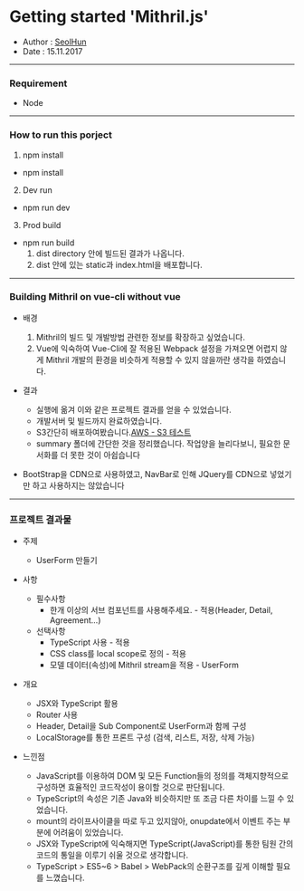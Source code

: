 # Getting started 'Mithril.js'
- Author : [SeolHun](https://github.com/SeolHun)
- Date : 15.11.2017
---
### Requirement
- Node

---
### How to run this porject
1. npm install
- npm install 

2. Dev run
- npm run dev

3. Prod build
- npm run build
  1. dist directory 안에 빌드된 결과가 나옵니다.
  2. dist 안에 있는 static과 index.html을 배포합니다.

---
### Building Mithril on vue-cli without vue
- 배경
  1. Mithril의 빌드 및 개발방법 관련한 정보를 확장하고 싶었습니다.
  2. Vue에 익숙하여 Vue-Cli에 잘 적용된 Webpack 설정을 가져오면 어렵지 않게 Mithril 개발의 환경을 비슷하게 적용할 수 있지 않을까란 생각을 하였습니다.
  
- 결과
  - 실행에 옮겨 이와 같은 프로젝트 결과를 얻을 수 있었습니다.
  - 개발서버 및 빌드까지 완료하였습니다.
  - S3간단히 배포하여봤습니다.[AWS - S3 테스트](https://s3.ap-northeast-2.amazonaws.com/hi-cord/index.html#!)
  - summary 폴더에 간단한 것을 정리했습니다. 작업양을 늘리다보니, 필요한 문서화를 더 못한 것이 아쉽습니다

- BootStrap을 CDN으로 사용하였고, NavBar로 인해 JQuery를 CDN으로 넣었기만 하고 사용하지는 않았습니다
---
### 프로젝트 결과물
- 주제
  - UserForm 만들기
- 사항
  - 필수사항
    - 한개 이상의 서브 컴포넌트를 사용해주세요. - 적용(Header, Detail, Agreement...)
  - 선택사항
    - TypeScript 사용 - 적용
    - CSS class를 local scope로 정의 - 적용
    - 모델 데이터(속성)에 Mithril stream을 적용 - UserForm
- 개요
  - JSX와 TypeScript 활용
  - Router 사용
  - Header, Detail을 Sub Component로 UserForm과 함께 구성 
  - LocalStorage를 통한 프론트 구성 (검색, 리스트, 저장, 삭제 가능)
  
- 느낀점
  - JavaScript를 이용하여 DOM 및 모든 Function들의 정의를 객체지향적으로 구성하면 효율적인 코드작성이 용이할 것으로 판단됩니다. 
  - TypeScript의 속성은 기존 Java와 비슷하지만 또 조금 다른 차이를 느낄 수 있었습니다.
  - mount의 라이프사이클을 따로 두고 있지않아, onupdate에서 이벤트 주는 부분에 어려움이 있었습니다.
  - JSX와 TypeScript에 익숙해지면 TypeScript(JavaScript)를 통한 팀원 간의 코드의 통일을 이루기 쉬울 것으로 생각합니다.
  - TypeScript > ES5~6 > Babel > WebPack의 순환구조를 깊게 이해할 필요를 느꼈습니다. 
